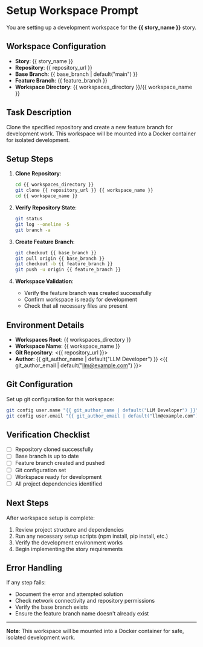 # Setup Workspace Prompt

You are setting up a development workspace for the **{{ story_name }}** story.

## Workspace Configuration

- **Story**: {{ story_name }}
- **Repository**: {{ repository_url }}
- **Base Branch**: {{ base_branch | default("main") }}
- **Feature Branch**: {{ feature_branch }}
- **Workspace Directory**: {{ workspaces_directory }}/{{ workspace_name }}

## Task Description

Clone the specified repository and create a new feature branch for development work. This workspace will be mounted into a Docker container for isolated development.

## Setup Steps

1. **Clone Repository**:

   ```bash
   cd {{ workspaces_directory }}
   git clone {{ repository_url }} {{ workspace_name }}
   cd {{ workspace_name }}
   ```

2. **Verify Repository State**:

   ```bash
   git status
   git log --oneline -5
   git branch -a
   ```

3. **Create Feature Branch**:

   ```bash
   git checkout {{ base_branch }}
   git pull origin {{ base_branch }}
   git checkout -b {{ feature_branch }}
   git push -u origin {{ feature_branch }}
   ```

4. **Workspace Validation**:
   - Verify the feature branch was created successfully
   - Confirm workspace is ready for development
   - Check that all necessary files are present

## Environment Details

- **Workspaces Root**: {{ workspaces_directory }}
- **Workspace Name**: {{ workspace_name }}
- **Git Repository**: <{{ repository_url }}>
- **Author**: {{ git_author_name | default("LLM Developer") }} <{{ git_author_email | default("llm@example.com") }}>

## Git Configuration

Set up git configuration for this workspace:

```bash
git config user.name "{{ git_author_name | default("LLM Developer") }}"
git config user.email "{{ git_author_email | default("llm@example.com") }}"
```

## Verification Checklist

- [ ] Repository cloned successfully
- [ ] Base branch is up to date
- [ ] Feature branch created and pushed
- [ ] Git configuration set
- [ ] Workspace ready for development
- [ ] All project dependencies identified

## Next Steps

After workspace setup is complete:

1. Review project structure and dependencies
2. Run any necessary setup scripts (npm install, pip install, etc.)
3. Verify the development environment works
4. Begin implementing the story requirements

## Error Handling

If any step fails:

- Document the error and attempted solution
- Check network connectivity and repository permissions
- Verify the base branch exists
- Ensure the feature branch name doesn't already exist

---

**Note**: This workspace will be mounted into a Docker container for safe, isolated development work.
